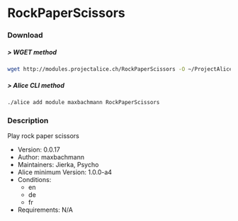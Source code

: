 # RockPaperScissors

### Download

##### > WGET method
```bash
wget http://modules.projectalice.ch/RockPaperScissors -O ~/ProjectAlice/system/moduleInstallTickets/RockPaperScissors.install
```

##### > Alice CLI method
```bash
./alice add module maxbachmann RockPaperScissors
```

### Description
Play rock paper scissors

- Version: 0.0.17
- Author: maxbachmann
- Maintainers: Jierka, Psycho
- Alice minimum Version: 1.0.0-a4
- Conditions:
  - en
  - de
  - fr
- Requirements: N/A

